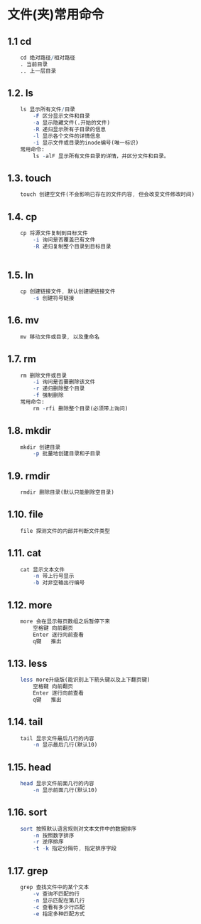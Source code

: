 # 文件(夹)常用命令

## 1.1 cd

```mathematica
    cd 绝对路径/相对路径
    . 当前目录
    .. 上一层目录
```

## 1.2. ls

```mathematica
    ls 显示所有文件/目录
        -F 区分显示文件和目录
        -a 显示隐藏文件(.开始的文件)
        -R 递归显示所有子目录的信息
        -l 显示各个文件的详情信息
        -i 显示文件或目录的inode编号(唯一标识)
    常用命令:
        ls -alF 显示所有文件目录的详情，并区分文件和目录。
```

## 1.3. touch

```mathematica
    touch 创建空文件(不会影响已存在的文件内容, 但会改变文件修改时间)

```

## 1.4. cp

```mathematica
    cp 将源文件复制到目标文件
        -i 询问是否覆盖已有文件
        -R 递归复制整个目录到目标目录
        
```

## 1.5. ln

```mathematica
    cp 创建链接文件, 默认创建硬链接文件
        -s 创建符号链接

```

## 1.6. mv

```mathematica
    mv 移动文件或目录, 以及重命名 
```

## 1.7. rm

```mathematica
    rm 删除文件或目录
        -i 询问是否要删除该文件
        -r 递归删除整个目录
        -f 强制删除
    常用命令:
        rm -rfi 删除整个目录(必须带上询问)

```

## 1.8. mkdir

```mathematica
    mkdir 创建目录
        -p 批量地创建目录和子目录
```

## 1.9. rmdir

```mathematica
    rmdir 删除目录(默认只能删除空目录)
```

## 1.10. file

```mathematica
    file 探测文件的内部并判断文件类型
```

## 1.11. cat

```mathematica
    cat 显示文本文件
        -n 带上行号显示
        -b 对非空输出行编号
```

## 1.12. more

```mathematica
    more 会在显示每页数组之后暂停下来
        空格键 向前翻页
        Enter 逐行向前查看
        q键   推出
```

## 1.13. less

```mathematica
    less more升级版(能识别上下箭头键以及上下翻页键)
        空格键 向前翻页
        Enter 逐行向前查看
        q键   推出
```

## 1.14. tail

```mathematica
    tail 显示文件最后几行的内容
        -n 显示最后几行(默认10)
```

## 1.15. head

```mathematica
    head 显示文件前面几行的内容
        -n 显示前面几行(默认10)
```

## 1.16. sort

```mathematica
    sort 按照默认语言规则对文本文件中的数据排序
        -n 按照数字排序
        -r 逆序排序
        -t -k 指定分隔符, 指定排序字段
```

## 1.17. grep

```mathematica
    grep 查找文件中的某个文本
        -v 查询不匹配的行
        -n 显示匹配在第几行
        -c 查看有多少行匹配
        -e 指定多种匹配方式
```
